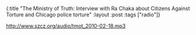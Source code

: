 {:title "The Ministry of Truth: Interview with Ra Chaka about Citizens Against Torture and Chicago police torture"
:layout :post
:tags  ["radio"]}

<http://www.szcz.org/audio/tmot_2010-02-18.mp3>

